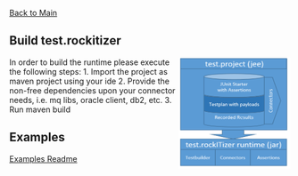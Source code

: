 [Back to Main](../README.md)


## Build test.rockitizer
<img alt="test rockitizer architecture" src="img/architecture_with_dependency.png" width="200" height="200" align="right"/>
In order to build the runtime please execute the following steps: 
1. Import the project as maven project using your ide
2. Provide the non-free dependencies upon your connector needs, i.e. mq libs, oracle client, db2, etc. 
3. Run maven build




## Examples
[Examples Readme](examples/README.md)




